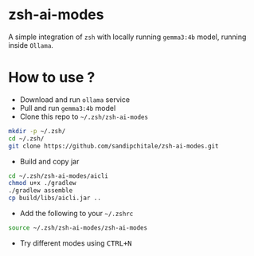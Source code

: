 # zsh-ai-modes

A simple integration of `zsh` with locally running `gemma3:4b` model, running inside `Ollama`.

# How to use ?

- Download and run `ollama` service
- Pull and run `gemma3:4b` model
- Clone this repo to `~/.zsh/zsh-ai-modes`

```zsh
mkdir -p ~/.zsh/ 
cd ~/.zsh/
git clone https://github.com/sandipchitale/zsh-ai-modes.git
```
- Build and copy jar

```zsh
cd ~/.zsh/zsh-ai-modes/aicli
chmod u+x ./gradlew
./gradlew assemble
cp build/libs/aicli.jar ..
```

- Add the following to your `~/.zshrc`

```zsh
source ~/.zsh/zsh-ai-modes/zsh-ai-modes
```

- Try different modes using <kbd>CTRL+N</kbd>